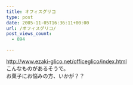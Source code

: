 ```yaml
---
title: オフィスグリコ
type: post
date: 2005-11-05T16:36:11+00:00
url: /オフィスグリコ/
post_views_count:
  - 894

---
```

<http://www.ezaki-glico.net/officeglico/index.html>  
こんなものがあるそうで。  
お菓子にお悩みの方、いかが？？